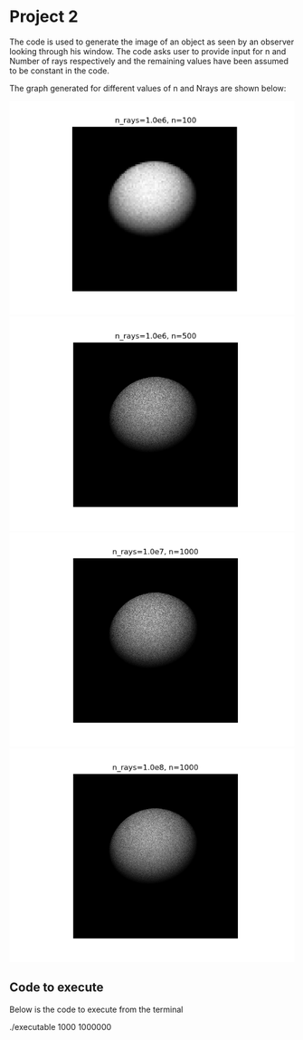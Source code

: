 # Project 2

The code is used to generate the image of an object as seen by an observer looking through his window. The code asks user to provide input for n and Number of rays respectively and the remaining values have been assumed to be constant in the code. 

The graph generated for different values of n and Nrays are shown below:

![Fig 1](./plot_100_6.png)
![Fig 2](./plot_500_6.png)
![Fig 3](./plot_1000_7.png)
![Fig 4](./plot_1000_8.png)

## Code to execute

Below is the code to execute from the terminal

./executable 1000 1000000
